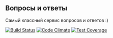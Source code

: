 ## Вопросы и ответы

Самый классный сервис вопросов и ответов :)

[![Build Status](https://travis-ci.org/alx-t/qna.svg)](https://travis-ci.org/alx-t/qna) [![Code Climate](https://codeclimate.com/github/alx-t/qna/badges/gpa.svg)](https://codeclimate.com/github/alx-t/qna)  [![Test Coverage](https://codeclimate.com/github/alx-t/qna/badges/coverage.svg)](https://codeclimate.com/github/alx-t/qna/coverage)

